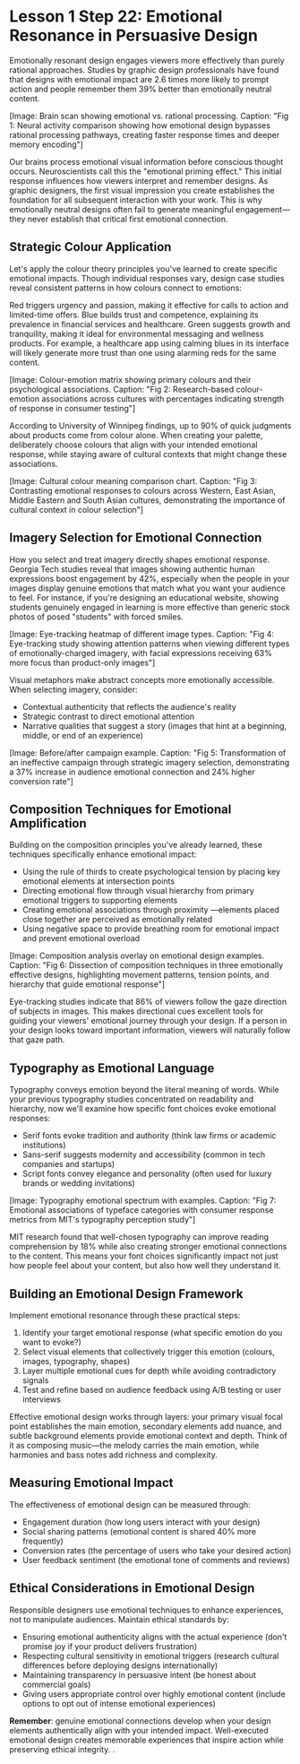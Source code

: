 # **Lesson 1 Step 22: Emotional Resonance in Persuasive Design**

Emotionally resonant design engages viewers more effectively than purely rational approaches. Studies by graphic design professionals have found that designs with emotional impact are 2.6 times more likely to prompt action and people remember them 39% better than emotionally neutral content.

\[Image: Brain scan showing emotional vs. rational processing. Caption: "Fig 1: Neural activity comparison showing how emotional design bypasses rational processing pathways, creating faster response times and deeper memory encoding"\]

Our brains process emotional visual information before conscious thought occurs. Neuroscientists call this the "emotional priming effect." This initial response influences how viewers interpret and remember designs. As graphic designers, the first visual impression you create establishes the foundation for all subsequent interaction with your work. This is why emotionally neutral designs often fail to generate meaningful engagement—they never establish that critical first emotional connection.

## **Strategic Colour Application**

Let's apply the colour theory principles you've learned to create specific emotional impacts. Though individual responses vary, design case studies reveal consistent patterns in how colours connect to emotions:

Red triggers urgency and passion, making it effective for calls to action and limited-time offers. Blue builds trust and competence, explaining its prevalence in financial services and healthcare. Green suggests growth and tranquility, making it ideal for environmental messaging and wellness products. For example, a healthcare app using calming blues in its interface will likely generate more trust than one using alarming reds for the same content.

\[Image: Colour-emotion matrix showing primary colours and their psychological associations. Caption: "Fig 2: Research-based colour-emotion associations across cultures with percentages indicating strength of response in consumer testing"\]

According to University of Winnipeg findings, up to 90% of quick judgments about products come from colour alone. When creating your palette, deliberately choose colours that align with your intended emotional response, while staying aware of cultural contexts that might change these associations.

\[Image: Cultural colour meaning comparison chart. Caption: "Fig 3: Contrasting emotional responses to colours across Western, East Asian, Middle Eastern and South Asian cultures, demonstrating the importance of cultural context in colour selection"\]

## **Imagery Selection for Emotional Connection**

How you select and treat imagery directly shapes emotional response. Georgia Tech studies reveal that images showing authentic human expressions boost engagement by 42%, especially when the people in your images display genuine emotions that match what you want your audience to feel. For instance, if you're designing an educational website, showing students genuinely engaged in learning is more effective than generic stock photos of posed "students" with forced smiles.

\[Image: Eye-tracking heatmap of different image types. Caption: "Fig 4: Eye-tracking study showing attention patterns when viewing different types of emotionally-charged imagery, with facial expressions receiving 63% more focus than product-only images"\]

Visual metaphors make abstract concepts more emotionally accessible. When selecting imagery, consider:

* Contextual authenticity that reflects the audience's reality  
* Strategic contrast to direct emotional attention  
* Narrative qualities that suggest a story (images that hint at a beginning, middle, or end of an experience)

\[Image: Before/after campaign example. Caption: "Fig 5: Transformation of an ineffective campaign through strategic imagery selection, demonstrating a 37% increase in audience emotional connection and 24% higher conversion rate"\]

## **Composition Techniques for Emotional Amplification**

Building on the composition principles you've already learned, these techniques specifically enhance emotional impact:

* Using the rule of thirds to create psychological tension by placing key emotional elements at intersection points  
* Directing emotional flow through visual hierarchy from primary emotional triggers to supporting elements  
* Creating emotional associations through proximity —elements placed close together are perceived as emotionally related  
* Using negative space to provide breathing room for emotional impact and prevent emotional overload

\[Image: Composition analysis overlay on emotional design examples. Caption: "Fig 6: Dissection of composition techniques in three emotionally effective designs, highlighting movement patterns, tension points, and hierarchy that guide emotional response"\]

Eye-tracking studies indicate that 86% of viewers follow the gaze direction of subjects in images. This makes directional cues excellent tools for guiding your viewers' emotional journey through your design. If a person in your design looks toward important information, viewers will naturally follow that gaze path.

## **Typography as Emotional Language**

Typography conveys emotion beyond the literal meaning of words. While your previous typography studies concentrated on readability and hierarchy, now we'll examine how specific font choices evoke emotional responses:

* Serif fonts evoke tradition and authority (think law firms or academic institutions)  
* Sans-serif suggests modernity and accessibility (common in tech companies and startups)  
* Script fonts convey elegance and personality (often used for luxury brands or wedding invitations)

\[Image: Typography emotional spectrum with examples. Caption: "Fig 7: Emotional associations of typeface categories with consumer response metrics from MIT's typography perception study"\]

MIT research found that well-chosen typography can improve reading comprehension by 18% while also creating stronger emotional connections to the content. This means your font choices significantly impact not just how people feel about your content, but also how well they understand it.

## **Building an Emotional Design Framework**

Implement emotional resonance through these practical steps:

1. Identify your target emotional response (what specific emotion do you want to evoke?)  
2. Select visual elements that collectively trigger this emotion (colours, images, typography, shapes)  
3. Layer multiple emotional cues for depth while avoiding contradictory signals  
4. Test and refine based on audience feedback using A/B testing or user interviews

Effective emotional design works through layers: your primary visual focal point establishes the main emotion, secondary elements add nuance, and subtle background elements provide emotional context and depth. Think of it as composing music—the melody carries the main emotion, while harmonies and bass notes add richness and complexity.

## **Measuring Emotional Impact**

The effectiveness of emotional design can be measured through:

* Engagement duration (how long users interact with your design)  
* Social sharing patterns (emotional content is shared 40% more frequently)  
* Conversion rates (the percentage of users who take your desired action)  
* User feedback sentiment (the emotional tone of comments and reviews)

## **Ethical Considerations in Emotional Design**

Responsible designers use emotional techniques to enhance experiences, not to manipulate audiences. Maintain ethical standards by:

* Ensuring emotional authenticity aligns with the actual experience (don't promise joy if your product delivers frustration)  
* Respecting cultural sensitivity in emotional triggers (research cultural differences before deploying designs internationally)  
* Maintaining transparency in persuasive intent (be honest about commercial goals)  
* Giving users appropriate control over highly emotional content (include options to opt out of intense emotional experiences)

**Remember**: genuine emotional connections develop when your design elements authentically align with your intended impact. Well-executed emotional design creates memorable experiences that inspire action while preserving ethical integrity.
.

